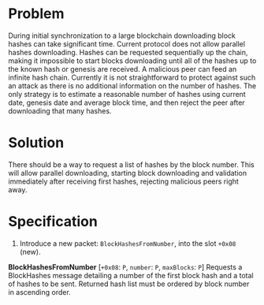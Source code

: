 # Problem

During initial synchronization to a large blockchain downloading block hashes can take significant time. Current protocol does not allow parallel hashes downloading. Hashes can be requested sequentially up the chain, making it impossible to start blocks downloading until all of the hashes up to the known hash or genesis are received. A malicious peer can feed an infinite hash chain. Currently it is not straightforward to protect against such an attack as there is no additional information on the number of hashes. The only strategy is to estimate a reasonable number of hashes using current date, genesis date and average block time, and then reject the peer after downloading that many hashes.

# Solution

There should be a way to request a list of hashes by the block number. This will allow parallel downloading, starting block downloading and validation immediately after receiving first hashes, rejecting malicious peers right away. 

# Specification

1.  Introduce a new packet: `BlockHashesFromNumber`, into the slot `+0x08` (new).

**BlockHashesFromNumber**
[`+0x08`: `P`, `number`: `P`, `maxBlocks`: `P`]
Requests a BlockHashes message detailing a number of the first block hash and a total of hashes to be sent. Returned hash list must be ordered by block number in ascending order.
